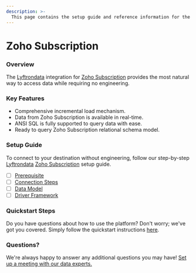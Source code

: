 ```yaml
---
description: >-
  This page contains the setup guide and reference information for the Zoho Subscription source connector.
---
```


# Zoho Subscription

### Overview

The [Lyftrondata](https://www.lyftrondata.com/) integration for [Zoho Subscription](https://www.lyftrondata.com/integration/business-analytics/zoho-subscription/) provides the most natural way to access data while requiring no engineering.

### Key Features

* Comprehensive incremental load mechanism.
* Data from Zoho Subscription is available in real-time.&#x20;
* ANSI SQL is fully supported to query data with ease.
* Ready to query Zoho Subscription relational schema model.

### Setup Guide

To connect to your destination without engineering, follow our step-by-step [Lyftrondata](https://www.lyftrondata.com/)  [Zoho Subscription](https://www.lyftrondata.com/integration/business-analytics/zoho-subscription/) setup guide.

* [ ] [Prerequisite](prerequisite.md)
* [ ] [Connection Steps](connection-steps.md)
* [ ] [Data Model](data-model/erd.md)
* [ ] [Driver Framework](driver-framework/)

### Quickstart Steps

Do you have questions about how to use the platform? Don't worry; we've got you covered. Simply follow the quickstart instructions [here](../README.md).

### Questions? <a href="#questions" id="questions"></a>

We're always happy to answer any additional questions you may have! [Set up a meeting with our data experts.](https://www.lyftrondata.com/book-a-meeting/)

